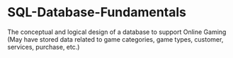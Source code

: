 # SQL-Database-Fundamentals
The conceptual and logical design of a database to support Online  Gaming (May have stored data related to game categories, game types, customer, services,  purchase, etc.)

